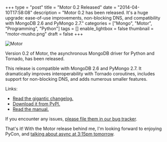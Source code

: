 +++
type = "post"
title = "Motor 0.2 Released"
date = "2014-04-10T17:58:08"
description = "Motor 0.2 has been released. It's a huge upgrade: ease-of-use improvements, non-blocking DNS, and compatibility with MongoDB 2.6 and PyMongo 2.7."
categories = ["Mongo", "Motor", "Programming", "Python"]
tags = []
enable_lightbox = false
thumbnail = "motor-musho.png"
draft = false
+++

<p><img style="display:block; margin-left:auto; margin-right:auto;" src="motor-musho.png" alt="Motor" title="motor-musho.png" border="0" /></p>
<p>Version 0.2 of Motor, the asynchronous MongoDB driver for Python and Tornado, has been released.</p>
<p>This release is compatible with MongoDB 2.6 and PyMongo 2.7. It dramatically improves interoperability with Tornado coroutines, includes support for non-blocking DNS, and adds numerous smaller features.</p>
<p>Links:</p>
<ul>
<li><a href="http://motor.readthedocs.org/en/stable/changelog.html">Read the gigantic changelog.</a></li>
<li><a href="https://pypi.python.org/pypi/motor">Download it from PyPI.</a></li>
<li><a href="http://motor.readthedocs.org/">Read the manual.</a></li>
</ul>
<p>If you encounter any issues, <a href="https://jira.mongodb.org/browse/MOTOR">please file them in our bug tracker</a>.</p>
<p>That's it! With the Motor release behind me, I'm looking forward to enjoying PyCon, and <a href="https://us.pycon.org/2014/schedule/presentation/284/">talking about async at 3:15pm tomorrow</a>.</p>
    